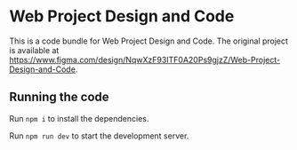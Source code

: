
  # Web Project Design and Code

  This is a code bundle for Web Project Design and Code. The original project is available at https://www.figma.com/design/NqwXzF93ITF0A20Ps9gjzZ/Web-Project-Design-and-Code.

  ## Running the code

  Run `npm i` to install the dependencies.

  Run `npm run dev` to start the development server.
  